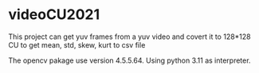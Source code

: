 # videoCU2021
This project can get yuv frames from a yuv video and covert it to 128*128 CU to get mean, std, skew, kurt to csv file

The opencv pakage use version 4.5.5.64.
Using python 3.11 as interpreter.
